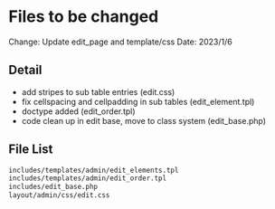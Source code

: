 # Files to be changed

Change: Update edit_page and template/css
Date: 2023/1/6

## Detail

* add stripes to sub table entries (edit.css)
* fix cellspacing and cellpadding in sub tables (edit_element.tpl)
* doctype added (edit_order.tpl)
* code clean up in edit base, move to class system (edit_base.php)

## File List

```sh
includes/templates/admin/edit_elements.tpl
includes/templates/admin/edit_order.tpl
includes/edit_base.php
layout/admin/css/edit.css
```
